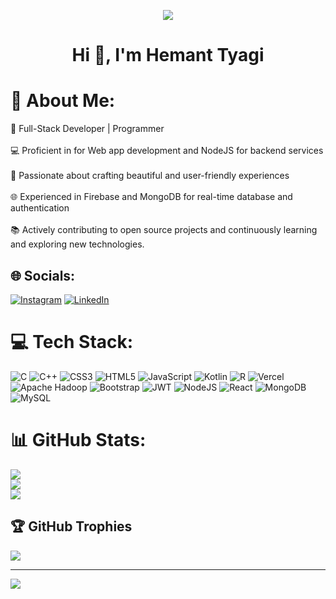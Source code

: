 <p align="center"><img src="https://user-images.githubusercontent.com/74038190/219923823-bf1ce878-c6b8-4faa-be07-93e6b1006521.gif"></p>
<h1 align="center">Hi 👋, I'm Hemant Tyagi</h1>

# 💫 About Me:
📱  Full-Stack Developer | Programmer<br><br>💻 Proficient in for Web app development and NodeJS for backend services<br><br>🎨 Passionate about crafting beautiful and user-friendly experiences<br><br>🌐 Experienced in Firebase and MongoDB for real-time database and authentication<br><br>📚 Actively contributing to open source projects and continuously learning and exploring new technologies.<br>


## 🌐 Socials:
[![Instagram](https://img.shields.io/badge/Instagram-%23E4405F.svg?logo=Instagram&logoColor=white)](https://instagram.com/hemant_tyagi09/) [![LinkedIn](https://img.shields.io/badge/LinkedIn-%230077B5.svg?logo=linkedin&logoColor=white)](https://linkedin.com/in/hemant-tyagi-9239aa270) 

# 💻 Tech Stack:
![C](https://img.shields.io/badge/c-%2300599C.svg?style=for-the-badge&logo=c&logoColor=white) ![C++](https://img.shields.io/badge/c++-%2300599C.svg?style=for-the-badge&logo=c%2B%2B&logoColor=white) ![CSS3](https://img.shields.io/badge/css3-%231572B6.svg?style=for-the-badge&logo=css3&logoColor=white) ![HTML5](https://img.shields.io/badge/html5-%23E34F26.svg?style=for-the-badge&logo=html5&logoColor=white) ![JavaScript](https://img.shields.io/badge/javascript-%23323330.svg?style=for-the-badge&logo=javascript&logoColor=%23F7DF1E) ![Kotlin](https://img.shields.io/badge/kotlin-%237F52FF.svg?style=for-the-badge&logo=kotlin&logoColor=white) ![R](https://img.shields.io/badge/r-%23276DC3.svg?style=for-the-badge&logo=r&logoColor=white) ![Vercel](https://img.shields.io/badge/vercel-%23000000.svg?style=for-the-badge&logo=vercel&logoColor=white) ![Apache Hadoop](https://img.shields.io/badge/Apache%20Hadoop-66CCFF?style=for-the-badge&logo=apachehadoop&logoColor=black) ![Bootstrap](https://img.shields.io/badge/bootstrap-%238511FA.svg?style=for-the-badge&logo=bootstrap&logoColor=white) ![JWT](https://img.shields.io/badge/JWT-black?style=for-the-badge&logo=JSON%20web%20tokens) ![NodeJS](https://img.shields.io/badge/node.js-6DA55F?style=for-the-badge&logo=node.js&logoColor=white) ![React](https://img.shields.io/badge/react-%2320232a.svg?style=for-the-badge&logo=react&logoColor=%2361DAFB) ![MongoDB](https://img.shields.io/badge/MongoDB-%234ea94b.svg?style=for-the-badge&logo=mongodb&logoColor=white) ![MySQL](https://img.shields.io/badge/mysql-4479A1.svg?style=for-the-badge&logo=mysql&logoColor=white)
# 📊 GitHub Stats:
![](https://github-readme-stats.vercel.app/api?username=tyagihemanto9&theme=tokyonight&hide_border=false&include_all_commits=true&count_private=false)<br/>
![](https://github-readme-streak-stats.herokuapp.com/?user=tyagihemanto9&theme=tokyonight&hide_border=false)<br/>
![](https://github-readme-stats.vercel.app/api/top-langs/?username=tyagihemanto9&theme=tokyonight&hide_border=false&include_all_commits=true&count_private=false&layout=compact)

## 🏆 GitHub Trophies
![](https://github-profile-trophy.vercel.app/?username=tyagihemanto9&theme=merko&no-frame=false&no-bg=false&margin-w=4)

---
[![](https://visitcount.itsvg.in/api?id=tyagihemanto9&icon=4&color=3)](https://visitcount.itsvg.in)

<!-- Proudly created with GPRM ( https://gprm.itsvg.in ) -->

